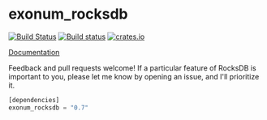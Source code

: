 exonum_rocksdb
============
[![Build Status](https://travis-ci.org/exonum/exonum_rocksdb.svg?branch=master)](https://travis-ci.org/exonum/exonum_rocksdb)
[![Build status](https://ci.appveyor.com/api/projects/status/3ouf3yy1f07ilq09/branch/master?svg=true)](https://ci.appveyor.com/project/aleksuss/exonum-rocksdb-hhrrr/branch/master)
[![crates.io](https://img.shields.io/crates/v/exonum_rocksdb.svg)](https://crates.io/crates/exonum_rocksdb)

[Documentation](https://docs.rs/exonum_rocksdb/0.7.0/exonum_rocksdb/)

Feedback and pull requests welcome!  If a particular feature of RocksDB is important to you, please let me know by opening an issue, and I'll prioritize it.

```rust
[dependencies]
exonum_rocksdb = "0.7"
```